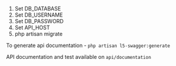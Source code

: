 1. Set DB_DATABASE
2. Set DB_USERNAME
3. Set DB_PASSWORD
4. Set API_HOST
5. php artisan migrate

To generate api documentation - 
`php artisan l5-swagger:generate` 

API documentation and test available on `api/documentation`